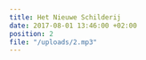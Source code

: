 ```yaml
---
title: Het Nieuwe Schilderij
date: 2017-08-01 13:46:00 +02:00
position: 2
file: "/uploads/2.mp3"
---
```


